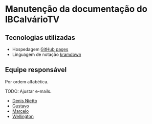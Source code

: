 # Manutenção da documentação do IBCalvárioTV

## Tecnologias utilizadas
- Hospedagem [GitHub pages](https://pages.github.com/)
- Linguagem de notação [kramdown](https://kramdown.gettalong.org/syntax.html)

## Equipe responsável

Por ordem alfabética.

TODO: Ajustar e-mails.

- [Denis Nietto](mailto:denisnietto@yahoo.com.br)
- [Gustavo](mailto:gustavo@hotmail.com)
- [Marcelo](mailto:marcelo@hotmail.com)
- [Wellington](mailto:wellington@hotmail.com)